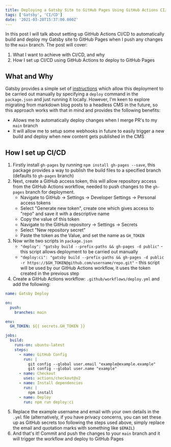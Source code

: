 ```yaml
---
title: Deploying a Gatsby Site to GitHub Pages Using GitHub Actions CI/CD
tags: ['Gatsby', 'CI/CD']
date: '2021-03-28T15:37:00.000Z'
---
```


In this post I will talk about setting up GitHub Actions CI/CD to automatically build and deploy my Gatsby site to GitHub Pages when I push any changes to the `main` branch. The post will cover:

1. What I want to achieve with CI/CD, and why
2. How I set up CI/CD using GitHub Actions to deploy to GitHub Pages

## What and Why

Gatsby provides a simple set of [instructions](https://www.gatsbyjs.com/docs/how-to/previews-deploys-hosting/how-gatsby-works-with-github-pages/) which allow this deployment to be carried out manually by specifying a `deploy` command in the `package.json` and just running it locally. However, I'm keen to explore migrating from markdown blog posts to a headless CMS in the future, so this approach works with that in mind and provides the following benefits:

- Allows me to automatically deploy changes when I merge PR's to my `main` branch
- It will allow me to setup some webhooks in future to easily trigger a new build and deploy when new content gets published in the CMS

## How I set up CI/CD

1. Firstly install `gh-pages` by running `npm install gh-pages --save`, this package provides a way to publish the build files to a specified branch (defaults to `gh-pages` branch)
2. Next, create a GitHub access token, this will allow repository access from the GitHub Actions workflow, needed to push changes to the `gh-pages` branch for deployment.
   - Navigate to GitHub -> Settings -> Developer Settings -> Personal access tokens
   - Select "Generate new token", create one which gives access to "repo" and save it with a descriptive name
   - Copy the value of this token
   - Navigate to the GitHub repository -> Settings -> Secrets
   - Select "New repository secret"
   - Paste the token as the Value, and set the name as `GH_TOKEN`
3. Now write two scripts in `package.json`
   - `"deploy": "gatsby build --prefix-paths && gh-pages -d public"` - this script allows deployment to be carried out manually
   - `"deploy:ci": "gatsby build --prefix-paths && gh-pages -d public -r https://$GH_TOKEN@github.com/username/repo.git"` - this script will be used by our GitHub Actions workflow, it uses the token created in the previous step
4. Create a GitHub Actions workflow: `.github/workflows/deploy.yml` and add the following:

```yml
name: Gatsby Deploy

on:
  push:
    branches: main

env:
  GH_TOKEN: ${{ secrets.GH_TOKEN }}

jobs:
  build:
    runs-on: ubuntu-latest
    steps:
      - name: GitHub Config
        run: |
          git config --global user.email "example@example.example"
          git config --global user.name "example"
      - name: Checkout
        uses: actions/checkout@v2
      - name: Install dependencies
        run: |
          npm install
      - name: Deploy
        run: npm run deploy:ci
```

5. Replace the example username and email with your own details in the `.yml` file (alternatively, if you have privacy concerns, you can set these up as GitHub secrets too following the steps used above, simply replace the email and quotation marks with something like `$EMAIL`)
6. And that's it! Commit and push the changes to your `main` branch and it will trigger the workflow and deploy to GitHub Pages
